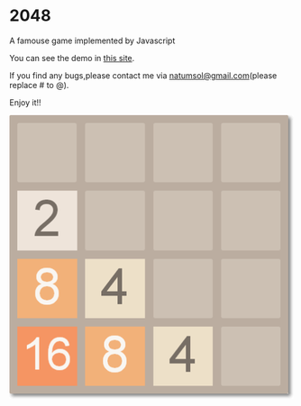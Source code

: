 2048
====

A famouse game implemented by Javascript

You can see the demo in [this site](http://www.natumsol.com/2048/my2048.html).

If you find any bugs,please contact me via natumsol@gmail.com(please replace # to @).

Enjoy it!!

![2048](/2048.png)